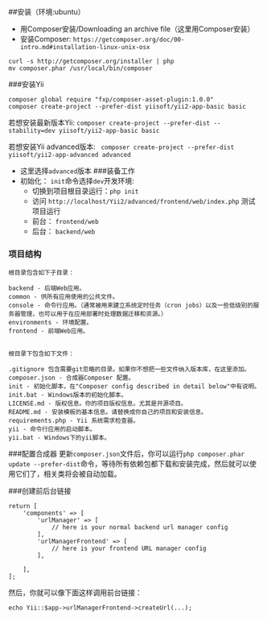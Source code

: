##安装（环境:ubuntu）
+ 用Composer安装/Downloading an archive file（这里用Composer安装）
+ 安装Composer: `https://getcomposer.org/doc/00-intro.md#installation-linux-unix-osx`
```
curl -s http://getcomposer.org/installer | php
mv composer.phar /usr/local/bin/composer
```
###安装Yii
```
composer global require "fxp/composer-asset-plugin:1.0.0"
composer create-project --prefer-dist yiisoft/yii2-app-basic basic
```
若想安装最新版本Yii: `composer create-project --prefer-dist --stability=dev yiisoft/yii2-app-basic basic`

若想安装Yii advanced版本: ` composer create-project --prefer-dist yiisoft/yii2-app-advanced advanced`

+ 这里选择`advanced`版本
###装备工作
+ 初始化： `init`命令选择`dev`开发环境:
    * 切换到项目根目录运行：`php init`
    * 访问 `http://localhost/Yii2/advanced/frontend/web/index.php` 测试项目运行
    * 前台： `frontend/web`
    * 后台： `backend/web`
### 项目结构
```
根目录包含如下子目录：

backend - 后端Web应用。
common - 供所有应用使用的公共文件。
console - 命令行应用。（通常被用来建立系统定时任务（cron jobs）以及一些低级别的服务器管理，也可以用于在应用部署时处理数据迁移和资源。）
environments - 环境配置。
frontend - 前端Web应用。


根目录下包含如下文件：

.gitignore 包含需要git忽略的目录。如果你不想把一些文件纳入版本库，在这里添加。
composer.json - 合成器Composer 配置。
init - 初始化脚本，在"Composer config described in detail below"中有说明。
init.bat - Windows版本的初始化脚本。
LICENSE.md - 版权信息。你的项目版权信息。尤其是开源项目。
README.md - 安装模板的基本信息。请替换成你自己的项目和安装信息。
requirements.php - Yii 系统需求检查器。
yii - 命令行应用的启动脚本。
yii.bat - Windows下的yii脚本。
```
###配置合成器
更新`composer.json`文件后，你可以运行`php composer.phar update --prefer-dist`命令，等待所有依赖包都下载和安装完成，然后就可以使用它们了，相关类将会被自动加载。

###创建前后台链接
```
return [
    'components' => [
        'urlManager' => [
            // here is your normal backend url manager config
        ],
        'urlManagerFrontend' => [
            // here is your frontend URL manager config
        ],

    ],
];
```
然后，你就可以像下面这样调用前台链接：
```
echo Yii::$app->urlManagerFrontend->createUrl(...);
```

